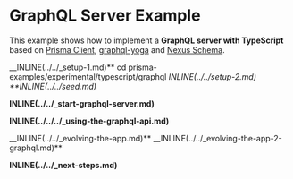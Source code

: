 # GraphQL Server Example

This example shows how to implement a **GraphQL server with TypeScript** based on [Prisma Client](https://github.com/prisma/prisma2/blob/master/docs/prisma-client-js/api.md), [graphql-yoga](https://github.com/prisma/graphql-yoga) and [Nexus Schema](https://nxs.li/components/standalone/schema).

__INLINE(../../_setup-1.md)**
cd prisma-examples/experimental/typescript/graphql
__INLINE(../../_setup-2.md)__
**INLINE(../../_seed.md)__

**INLINE(../../_start-graphql-server.md)**

**INLINE(../../../_using-the-graphql-api.md)**

__INLINE(../../_evolving-the-app.md)**
__INLINE(../../_evolving-the-app-2-graphql.md)**

**INLINE(../../_next-steps.md)**
